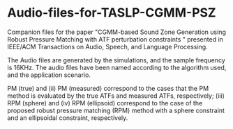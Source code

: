 # Audio-files-for-TASLP-CGMM-PSZ

Companion files for the paper "CGMM-based Sound Zone Generation using Robust Pressure Matching with ATF perturbation constraints " presented in IEEE/ACM Transactions on Audio, Speech, and Language Processing. 

The Audio files are generated by the simulations, and the sample frequency is 16KHz. The audio files have been named according to the algorithm used, and the application scenario. 

PM (true) and (ii) PM (measured) correspond to the cases that the PM method is evaluated by the true ATFs and measured ATFs, respectively; (iii) RPM (sphere) and (iv) RPM (ellipsoid) correspond to the case of the proposed robust pressure matching (RPM) method with a sphere constraint and an ellipsoidal constraint, respectively.
